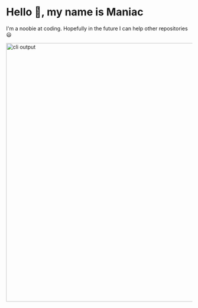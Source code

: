 # Hello 👋, my name is Maniac
I'm a noobie at coding. Hopefully in the future I can help other repositories 😃

<p align="left">
  <img width="700" src="https://user-images.githubusercontent.com/9840435/60266090-9cf9e180-98e7-11e9-9cac-3afeec349bbc.jpg" alt="cli output"/>
</p>
